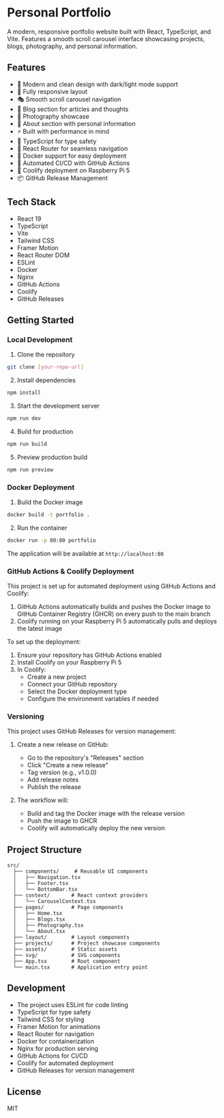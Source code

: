 # Personal Portfolio

A modern, responsive portfolio website built with React, TypeScript, and Vite. Features a smooth scroll carousel interface showcasing projects, blogs, photography, and personal information.

## Features

- 🎨 Modern and clean design with dark/light mode support
- 📱 Fully responsive layout
- 🎭 Smooth scroll carousel navigation
- 📝 Blog section for articles and thoughts
- 📸 Photography showcase
- 👤 About section with personal information
- ⚡ Built with performance in mind
- 🎯 TypeScript for type safety
- 🔄 React Router for seamless navigation
- 🐳 Docker support for easy deployment
- 🔄 Automated CI/CD with GitHub Actions
- 🚀 Coolify deployment on Raspberry Pi 5
- 📦 GitHub Release Management

## Tech Stack

- React 19
- TypeScript
- Vite
- Tailwind CSS
- Framer Motion
- React Router DOM
- ESLint
- Docker
- Nginx
- GitHub Actions
- Coolify
- GitHub Releases

## Getting Started

### Local Development

1. Clone the repository
```bash
git clone [your-repo-url]
```

2. Install dependencies
```bash
npm install
```

3. Start the development server
```bash
npm run dev
```

4. Build for production
```bash
npm run build
```

5. Preview production build
```bash
npm run preview
```

### Docker Deployment

1. Build the Docker image
```bash
docker build -t portfolio .
```

2. Run the container
```bash
docker run -p 80:80 portfolio
```

The application will be available at `http://localhost:80`

### GitHub Actions & Coolify Deployment

This project is set up for automated deployment using GitHub Actions and Coolify:

1. GitHub Actions automatically builds and pushes the Docker image to GitHub Container Registry (GHCR) on every push to the main branch
2. Coolify running on your Raspberry Pi 5 automatically pulls and deploys the latest image

To set up the deployment:

1. Ensure your repository has GitHub Actions enabled
2. Install Coolify on your Raspberry Pi 5
3. In Coolify:
   - Create a new project
   - Connect your GitHub repository
   - Select the Docker deployment type
   - Configure the environment variables if needed

### Versioning

This project uses GitHub Releases for version management:

1. Create a new release on GitHub:
   - Go to the repository's "Releases" section
   - Click "Create a new release"
   - Tag version (e.g., v1.0.0)
   - Add release notes
   - Publish the release

2. The workflow will:
   - Build and tag the Docker image with the release version
   - Push the image to GHCR
   - Coolify will automatically deploy the new version

## Project Structure

```
src/
  ├── components/     # Reusable UI components
  │   ├── Navigation.tsx
  │   ├── Footer.tsx
  │   └── BottomBar.tsx
  ├── context/       # React context providers
  │   └── CarouselContext.tsx
  ├── pages/         # Page components
  │   ├── Home.tsx
  │   ├── Blogs.tsx
  │   ├── Photography.tsx
  │   └── About.tsx
  ├── layout/        # Layout components
  ├── projects/      # Project showcase components
  ├── assets/        # Static assets
  ├── svg/           # SVG components
  ├── App.tsx        # Root component
  └── main.tsx       # Application entry point
```

## Development

- The project uses ESLint for code linting
- TypeScript for type safety
- Tailwind CSS for styling
- Framer Motion for animations
- React Router for navigation
- Docker for containerization
- Nginx for production serving
- GitHub Actions for CI/CD
- Coolify for automated deployment
- GitHub Releases for version management

## License

MIT
